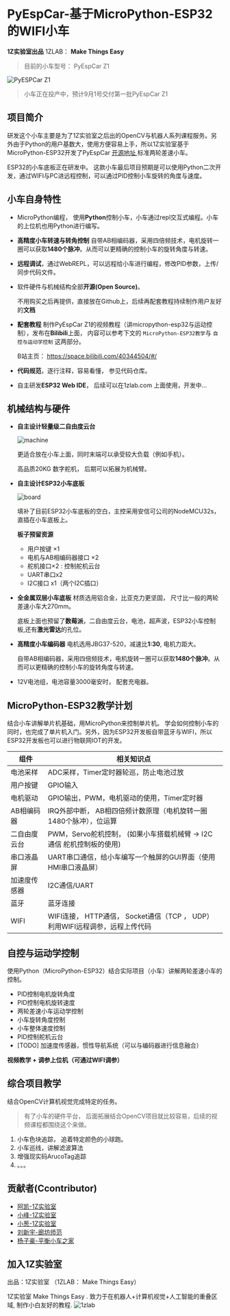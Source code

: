 # PyEspCar-基于MicroPython-ESP32的WIFI小车

**1Z实验室出品**
1ZLAB： **Make Things Easy**

> 目前的小车型号： PyEspCar Z1



![PyESPCar Z1](./image/car-carton.jpg)

> 小车正在投产中，预计9月1号交付第一批PyEspCar Z1



## 项目简介

研发这个小车主要是为了1Z实验室之后出的OpenCV与机器人系列课程服务。另外由于Python的用户基数大，使用方便容易上手，所以1Z实验室基于MicroPython-ESP32开发了PyEspCar [开源地址 ](https://github.com/1zlab/1ZLAB_PyEspCar)标准两轮差速小车。

ESP32的小车底板正在研发中。 这款小车最后项目预期是可以使用Python二次开发，通过WIFI与PC进远程控制，可以通过PID控制小车旋转的角度与速度。



## 小车自身特性



* MicroPython编程， 使用**Python**控制小车，小车通过repl交互式编程。小车的上位机也用Python进行编写。

* **高精度小车转速与转角控制** 自带AB相编码器，采用四倍频技术，电机旋转一圈可以获取**1480个脉冲**。从而可以更精确的控制小车的旋转角度与转速。

* **远程调试**，通过WebREPL，可以远程给小车进行编程，修改PID参数，上传/同步代码文件。

* 软件硬件与机械结构全部**开源(Open Source)**。

  不用购买之后再提供，直接放在Github上，后续再配套教程持续制作用户友好的**文档**

* **配套教程**  制作PyEspCar Z1的视频教程（讲micropython-esp32与运动控制），发布在**Bilibili**上面， 内容可以参考下文的 `MicroPython-ESP32教学`与 `自控与运动学控制` 这两部分。

  B站主页： https://space.bilibili.com/40344504/#/

* **代码规范**，逐行注释，容易看懂， 参见代码仓库。

* 自主研发**ESP32 Web IDE**， 后续可以在1zlab.com 上面使用，开发中...



## 机械结构与硬件



* **自主设计轻量级二自由度云台**

  ![machine](./image/machine.png)

  更适合放在小车上面，同时末端可以承受较大负载（例如手机）。

  高品质20KG 数字舵机， 后期可以拓展为机械臂。

* **自主设计ESP32小车底板** 

  ![board](./image/boards.png)

  填补了目前ESP32小车底板的空白，主控采用安信可公司的NodeMCU32s，直插在小车底板上。

  **板子预留资源**

  *  用户按键 ×1
  *  电机与AB相编码器接口 ×2
   *  舵机接口×2  : 控制舵机云台
   *  UART串口x2 
   *  I2C接口 x1（两个I2C插口）

  

* **全金属双层小车底板**  材质选用铝合金，比亚克力更坚固， 尺寸比一般的两轮差速小车大270mm。

  底板上面也预留了**数莓派**，二自由度云台，电池，超声波，ESP32小车控制板,还有**激光雷达**的孔位。

* **高精度小车编码器**  电机选用JBG37-520，减速比**1:30**, 电机力距大。 

  自带AB相编码器，采用四倍频技术，电机旋转一圈可以获取**1480个脉冲**。从而可以更精确的控制小车的旋转角度与转速。

* 12V电池组，电池容量3000毫安时， 配套充电器。



## MicroPython-ESP32教学计划
结合小车讲解单片机基础，用MicroPython来控制单片机。
学会如何控制小车的同时，也完成了单片机入门。另外，因为ESP32开发板自带蓝牙与WIFI，所以ESP32开发板也可以进行物联网IOT的开发。

| 组件         | 相关知识点                                                   |
| ------------ | ------------------------------------------------------------ |
| 电池采样     | ADC采样，Timer定时器轮巡，防止电池过放                       |
| 用户按键     | GPIO输入                                                     |
| 电机驱动     | GPIO输出，PWM，电机驱动的使用，Timer定时器                   |
| AB相编码器   | IRQ外部中断， AB相四倍频计数原理（电机旋转一圈1480个脉冲），位运算 |
| 二自由度云台 | PWM，Servo舵机控制， (如果小车搭载机械臂 -> I2C通信 舵机控制板的使用) |
| 串口液晶屏   | UART串口通信，给小车编写一个触屏的GUI界面（使用HMI串口液晶屏） |
| 加速度传感器 | I2C通信/UART                                                 |
| 蓝牙         | 蓝牙连接                                                     |
| WIFI         | WIFI连接， HTTP通信， Socket通信（TCP ， UDP）利用WIFI远程调参，远程上传代码 |





## 自控与运动学控制
使用Python（MicroPython-ESP32）结合实际项目（小车）讲解两轮差速小车的控制。

* PID控制电机旋转角度
* PID控制电机旋转速度
* 两轮差速小车运动学控制
* 小车旋转角度控制
* 小车整体速度控制
* PID控制舵机云台
* [TODO] 加速度传感器，惯性导航系统（可以与编码器进行信息融合）

**视频教学 + 调参上位机（可通过WIFI调参）**






## 综合项目教学

结合OpenCV计算机视觉完成特定的任务。
>有了小车的硬件平台， 后面拓展结合OpenCV项目就比较容易，后续的视频课程都围绕这个来做。



1. 小车色块追踪， 追着特定颜色的小球跑。
2. 小车巡线，讲解滤波算法 
3. 增强现实码ArucoTag追踪 
4. 。。。



## 贡献者(Ccontributor)

* [阿凯-1Z实验室](https://github.com/mushroom-x)
* [小峰-1Z实验室](https://github.com/rose-w)
* [小葱-1Z实验室](https://github.com/littleoniononion)
* [刘新宇-廊坊师范](https://github.com/LiuXinyu12378)
* [杨子豪-平衡小车之家](http://minibalance.com/)


## 加入1Z实验室

出品：1Z实验室 （1ZLAB： Make Things Easy）

1Z实验室 Make Things Easy . 致力于在机器人+计算机视觉+人工智能的重叠区域, 制作小白友好的教程.
![1zlab](https://upload-images.jianshu.io/upload_images/1199728-589a80ff77f380d8.png?imageMogr2/auto-orient/strip%7CimageView2/2/w/700)

